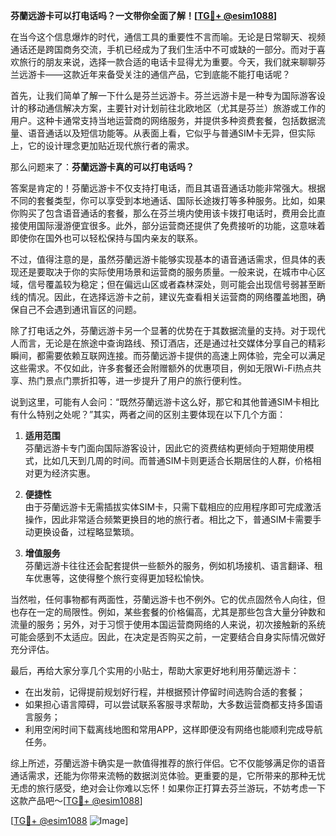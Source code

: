 **芬蘭远游卡可以打电话吗？一文带你全面了解！[[TG💪+ @esim1088](https://t.me/s/esim1088)]**

在当今这个信息爆炸的时代，通信工具的重要性不言而喻。无论是日常聊天、视频通话还是跨国商务交流，手机已经成为了我们生活中不可或缺的一部分。而对于喜欢旅行的朋友来说，选择一款合适的电话卡显得尤为重要。今天，我们就来聊聊芬兰远游卡——这款近年来备受关注的通信产品，它到底能不能打电话呢？

首先，让我们简单了解一下什么是芬兰远游卡。芬兰远游卡是一种专为国际游客设计的移动通信解决方案，主要针对计划前往北欧地区（尤其是芬兰）旅游或工作的用户。这种卡通常支持当地运营商的网络服务，并提供多种资费套餐，包括数据流量、语音通话以及短信功能等。从表面上看，它似乎与普通SIM卡无异，但实际上，它的设计理念更加贴近现代旅行者的需求。

那么问题来了：**芬蘭远游卡真的可以打电话吗？**

答案是肯定的！芬蘭远游卡不仅支持打电话，而且其语音通话功能非常强大。根据不同的套餐类型，你可以享受到本地通话、国际长途拨打等多种服务。比如，如果你购买了包含语音通话的套餐，那么在芬兰境内使用该卡拨打电话时，费用会比直接使用国际漫游便宜很多。此外，部分运营商还提供了免费接听的功能，这意味着即使你在国外也可以轻松保持与国内亲友的联系。

不过，值得注意的是，虽然芬蘭远游卡能够实现基本的语音通话需求，但具体的表现还是要取决于你的实际使用场景和运营商的服务质量。一般来说，在城市中心区域，信号覆盖较为稳定；但在偏远山区或者森林深处，则可能会出现信号弱甚至断线的情况。因此，在选择远游卡之前，建议先查看相关运营商的网络覆盖地图，确保自己不会遇到通讯盲区的问题。

除了打电话之外，芬蘭远游卡另一个显著的优势在于其数据流量的支持。对于现代人而言，无论是在旅途中查询路线、预订酒店，还是通过社交媒体分享自己的精彩瞬间，都需要依赖互联网连接。而芬蘭远游卡提供的高速上网体验，完全可以满足这些需求。不仅如此，许多套餐还会附赠额外的优惠项目，例如无限Wi-Fi热点共享、热门景点门票折扣等，进一步提升了用户的旅行便利性。

说到这里，可能有人会问：“既然芬蘭远游卡这么好，那它和其他普通SIM卡相比有什么特别之处呢？”其实，两者之间的区别主要体现在以下几个方面：

1. **适用范围**  
   芬蘭远游卡专门面向国际游客设计，因此它的资费结构更倾向于短期使用模式，比如几天到几周的时间。而普通SIM卡则更适合长期居住的人群，价格相对更为经济实惠。

2. **便捷性**  
   由于芬蘭远游卡无需插拔实体SIM卡，只需下载相应的应用程序即可完成激活操作，因此非常适合频繁更换目的地的旅行者。相比之下，普通SIM卡需要手动更换设备，过程略显繁琐。

3. **增值服务**  
   芬蘭远游卡往往还会配套提供一些额外的服务，例如机场接机、语言翻译、租车优惠等，这使得整个旅行变得更加轻松愉快。

当然啦，任何事物都有两面性，芬蘭远游卡也不例外。它的优点固然令人向往，但也存在一定的局限性。例如，某些套餐的价格偏高，尤其是那些包含大量分钟数和流量的服务；另外，对于习惯于使用本国运营商网络的人来说，初次接触新的系统可能会感到不太适应。因此，在决定是否购买之前，一定要结合自身实际情况做好充分评估。

最后，再给大家分享几个实用的小贴士，帮助大家更好地利用芬蘭远游卡：

- 在出发前，记得提前规划好行程，并根据预计停留时间选购合适的套餐；
- 如果担心语言障碍，可以尝试联系客服寻求帮助，大多数运营商都支持多国语言服务；
- 利用空闲时间下载离线地图和常用APP，这样即便没有网络也能顺利完成导航任务。

综上所述，芬蘭远游卡确实是一款值得推荐的旅行伴侣。它不仅能够满足你的语音通话需求，还能为你带来流畅的数据浏览体验。更重要的是，它所带来的那种无忧无虑的旅行感受，绝对会让你难以忘怀！如果你正打算去芬兰游玩，不妨考虑一下这款产品吧～[[TG💪+ @esim1088](https://t.me/s/esim1088)]

[[TG💪+ @esim1088](https://t.me/s/esim1088) ![Image](https://i.postimg.cc/4NQfJmqS/Snipaste-2025-05-13-00-14-12.png)]